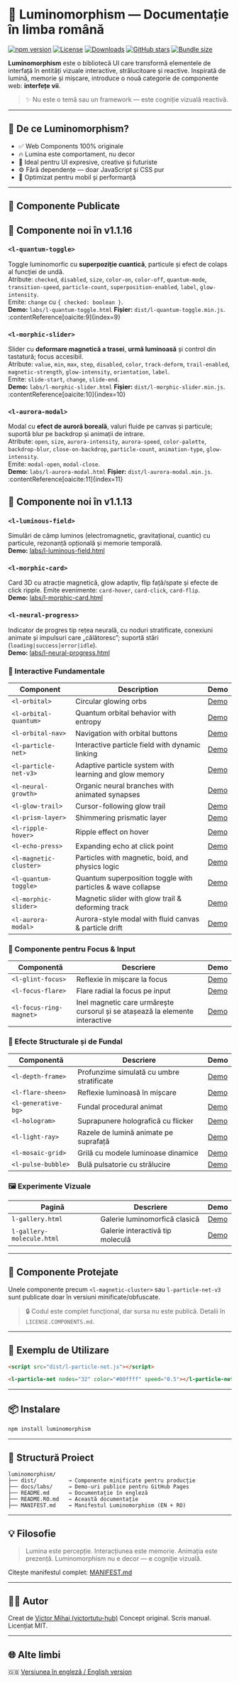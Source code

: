 # 🌟 Luminomorphism — Documentație în limba română

[![npm version](https://img.shields.io/npm/v/luminomorphism.svg)](https://www.npmjs.com/package/luminomorphism)
[![License](https://img.shields.io/npm/l/luminomorphism.svg)](https://github.com/victortutu-hub/luminomorphism/blob/main/LICENSE)
[![Downloads](https://img.shields.io/npm/dw/luminomorphism.svg)](https://www.npmjs.com/package/luminomorphism)
[![GitHub stars](https://img.shields.io/github/stars/victortutu-hub/luminomorphism?style=social)](https://github.com/victortutu-hub/luminomorphism/stargazers)
[![Bundle size](https://img.shields.io/bundlephobia/minzip/luminomorphism)](https://bundlephobia.com/result?p=luminomorphism)

**Luminomorphism** este o bibliotecă UI care transformă elementele de interfață în entități vizuale interactive, strălucitoare și reactive. Inspirată de lumină, memorie și mișcare, introduce o nouă categorie de componente web: **interfețe vii**.

> ✨ Nu este o temă sau un framework — este cogniție vizuală reactivă.

---

## 🚀 De ce Luminomorphism?

* ✅ Web Components 100% originale
* 🔥 Lumina este comportament, nu decor
* 🎯 Ideal pentru UI expresive, creative și futuriste
* ⚙️ Fără dependențe — doar JavaScript și CSS pur
* 📱 Optimizat pentru mobil și performanță

---

## 🧩 Componente Publicate


## 🧠 Componente noi în v1.1.16

### `<l-quantum-toggle>`
Toggle luminomorfic cu **superpoziție cuantică**, particule și efect de colaps al funcției de undă.  
Atribute: `checked`, `disabled`, `size`, `color-on`, `color-off`, `quantum-mode`, `transition-speed`, `particle-count`, `superposition-enabled`, `label`, `glow-intensity`.  
Emite: `change` cu `{ checked: boolean }`.  
**Demo:** `labs/l-quantum-toggle.html`
**Fișier:** `dist/l-quantum-toggle.min.js`. :contentReference[oaicite:9]{index=9}

### `<l-morphic-slider>`
Slider cu **deformare magnetică a trasei**, **urmă luminoasă** și control din tastatură; focus accesibil.  
Atribute: `value`, `min`, `max`, `step`, `disabled`, `color`, `track-deform`, `trail-enabled`, `magnetic-strength`, `glow-intensity`, `orientation`, `label`.  
Emite: `slide-start`, `change`, `slide-end`.  
**Demo:** `labs/l-morphic-slider.html`
**Fișier:** `dist/l-morphic-slider.min.js`. :contentReference[oaicite:10]{index=10}

### `<l-aurora-modal>`
Modal cu **efect de auroră boreală**, valuri fluide pe canvas și particule; suportă blur pe backdrop și animații de intrare.  
Atribute: `open`, `size`, `aurora-intensity`, `aurora-speed`, `color-palette`, `backdrop-blur`, `close-on-backdrop`, `particle-count`, `animation-type`, `glow-intensity`.  
Emite: `modal-open`, `modal-close`.  
**Demo:** `labs/l-aurora-modal.html`
**Fișier:** `dist/l-aurora-modal.min.js`. :contentReference[oaicite:11]{index=11}


## 🧠 Componente noi în v1.1.13

### `<l-luminous-field>`
Simulări de câmp luminos (electromagnetic, gravitațional, cuantic) cu particule, rezonanță opțională și memorie temporală.  
**Demo:** [labs/l-luminous-field.html](https://victortutu-hub.github.io/luminomorphism/labs/l-luminous-field.html) 

### `<l-morphic-card>`
Card 3D cu atracție magnetică, glow adaptiv, flip față/spate și efecte de click ripple. Emite evenimente: `card-hover`, `card-click`, `card-flip`.  
**Demo:** [labs/l-morphic-card.html](https://victortutu-hub.github.io/luminomorphism/labs/l-morphic-card.html) 

### `<l-neural-progress>`
Indicator de progres tip rețea neurală, cu noduri stratificate, conexiuni animate și impulsuri care „călătoresc”; suportă stări (`loading|success|error|idle`).  
**Demo:** [labs/l-neural-progress.html](https://victortutu-hub.github.io/luminomorphism/labs/l-neural-progress.html) 

### 🎯 Interactive Fundamentale

| Component              | Description                                      | Demo                                                                                 |
| ---------------------- | ------------------------------------------------ | ------------------------------------------------------------------------------------ |
| `<l-orbital>`          | Circular glowing orbs                            | [Demo](https://victortutu-hub.github.io/luminomorphism/labs/l-orbital.html)          |
| `<l-orbital-quantum>`  | Quantum orbital behavior with entropy            | [Demo](https://victortutu-hub.github.io/luminomorphism/labs/l-orbital-quantum.html)  |
| `<l-orbital-nav>`      | Navigation with orbital buttons                  | [Demo](https://victortutu-hub.github.io/luminomorphism/labs/l-orbital-nav.html)      |
| `<l-particle-net>`     | Interactive particle field with dynamic linking  | [Demo](https://victortutu-hub.github.io/luminomorphism/labs/l-particle-net.html)     |
| `<l-particle-net-v3>`  | Adaptive particle system with learning and glow memory | [Demo](https://victortutu-hub.github.io/luminomorphism/labs/l-particle-net-v3.html) |
| `<l-neural-growth>`    | Organic neural branches with animated synapses   | [Demo](https://victortutu-hub.github.io/luminomorphism/labs/l-neural-growth.html)    |
| `<l-glow-trail>`       | Cursor-following glow trail                      | [Demo](https://victortutu-hub.github.io/luminomorphism/labs/l-glow-trail.html)       |
| `<l-prism-layer>`      | Shimmering prismatic layer                       | [Demo](https://victortutu-hub.github.io/luminomorphism/labs/l-prism-layer.html)      |
| `<l-ripple-hover>`     | Ripple effect on hover                           | [Demo](https://victortutu-hub.github.io/luminomorphism/labs/l-ripple-hover.html)     |
| `<l-echo-press>`       | Expanding echo at click point                    | [Demo](https://victortutu-hub.github.io/luminomorphism/labs/l-echo-press.html)       |
| `<l-magnetic-cluster>` | Particles with magnetic, boid, and physics logic | [Demo](https://victortutu-hub.github.io/luminomorphism/labs/l-magnetic-cluster.html) |
| `<l-quantum-toggle>` | Quantum superposition toggle with particles & wave collapse | [Demo](https://victortutu-hub.github.io/luminomorphism/labs/l-quantum-toggle.html) |
| `<l-morphic-slider>` | Magnetic slider with glow trail & deforming track          | [Demo](https://victortutu-hub.github.io/luminomorphism/labs/l-morphic-slider.html) |
| `<l-aurora-modal>`   | Aurora-style modal with fluid canvas & particle drift      | [Demo](https://victortutu-hub.github.io/luminomorphism/labs/l-aurora-modal.html)   |



### 🧠 Componente pentru Focus & Input

| Componentă              | Descriere                                                                    | Demo                                       |
| ----------------------- | ---------------------------------------------------------------------------- | ------------------------------------------ |
| `<l-glint-focus>`       | Reflexie în mișcare la focus                                                 | [Demo](docs/labs/l-glint-focus.html)       |
| `<l-focus-flare>`       | Flare radial la focus pe input                                               | [Demo](docs/labs/l-focus-flare.html)       |
| `<l-focus-ring-magnet>` | Inel magnetic care urmărește cursorul și se atașează la elemente interactive | [Demo](docs/labs/l-focus-ring-magnet.html) |

### 🧊 Efecte Structurale și de Fundal

| Componentă          | Descriere                                 | Demo                                   |
| ------------------- | ----------------------------------------- | -------------------------------------- |
| `<l-depth-frame>`   | Profunzime simulată cu umbre stratificate | [Demo](docs/labs/l-depth-frame.html)   |
| `<l-flare-sheen>`   | Reflexie luminoasă în mișcare             | [Demo](docs/labs/l-flare-sheen.html)   |
| `<l-generative-bg>` | Fundal procedural animat                  | [Demo](docs/labs/l-generative-bg.html) |
| `<l-hologram>`      | Suprapunere holografică cu flicker        | [Demo](docs/labs/l-hologram.html)      |
| `<l-light-ray>`     | Razele de lumină animate pe suprafață     | [Demo](docs/labs/l-light-ray.html)     |
| `<l-mosaic-grid>`   | Grilă cu modele luminoase dinamice        | [Demo](docs/labs/l-mosaic-grid.html)   |
| `<l-pulse-bubble>`  | Bulă pulsatorie cu strălucire             | [Demo](docs/labs/l-pulse-bubble.html)  |

### 🖼️ Experimente Vizuale

| Pagină                    | Descriere                        | Demo                                      |
| ------------------------- | -------------------------------- | ----------------------------------------- |
| `l-gallery.html`          | Galerie luminomorfică clasică    | [Demo](docs/labs/l-gallery.html)          |
| `l-gallery-molecule.html` | Galerie interactivă tip moleculă | [Demo](docs/labs/l-gallery-molecule.html) |

---

## 🔐 Componente Protejate

Unele componente precum `<l-magnetic-cluster>` sau `l-particle-net-v3` sunt publicate doar în versiuni minificate/obfuscate.

> 🔒 Codul este complet funcțional, dar sursa nu este publică. Detalii în `LICENSE.COMPONENTS.md`.

---

## 🧪 Exemplu de Utilizare

```html
<script src="dist/l-particle-net.js"></script>

<l-particle-net nodes="32" color="#00ffff" speed="0.5"></l-particle-net>
```

---

## 📦 Instalare

```bash
npm install luminomorphism
```

---

## 📁 Structură Proiect

```
luminomorphism/
├── dist/          → Componente minificate pentru producție
├── docs/labs/     → Demo-uri publice pentru GitHub Pages
├── README.md      → Documentație în engleză
├── README.RO.md   → Această documentație
├── MANIFEST.md    → Manifestul Luminomorphism (EN + RO)
```

---

## 💡 Filosofie

> Lumina este percepție. Interacțiunea este memorie. Animația este prezență.
> Luminomorphism nu e decor — e cogniție vizuală.

Citește manifestul complet: [MANIFEST.md](MANIFEST.md)

---

## 👨‍💻 Autor

Creat de [Victor Mihai (victortutu-hub)](https://github.com/victortutu-hub)
Concept original. Scris manual. Licențiat MIT.

---

## 🌐 Alte limbi

🇬🇧 [Versiunea în engleză / English version](./README.md)
